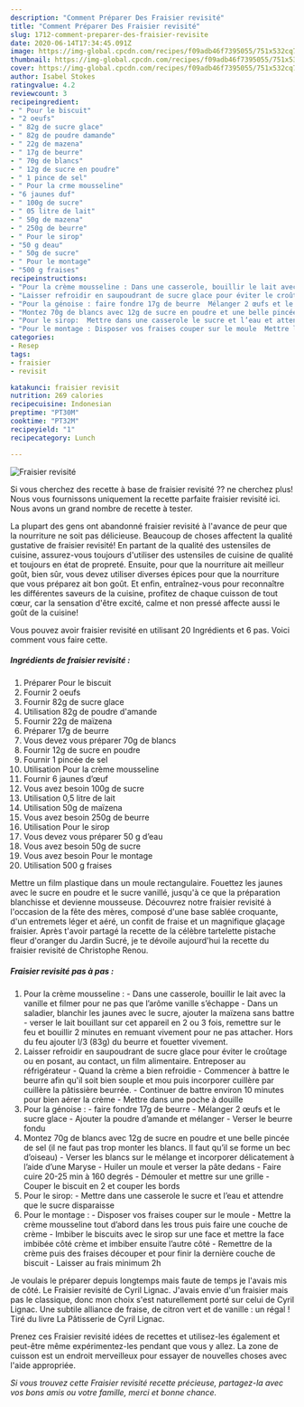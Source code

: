 ```yaml
---
description: "Comment Préparer Des Fraisier revisité"
title: "Comment Préparer Des Fraisier revisité"
slug: 1712-comment-preparer-des-fraisier-revisite
date: 2020-06-14T17:34:45.091Z
image: https://img-global.cpcdn.com/recipes/f09adb46f7395055/751x532cq70/fraisier-revisite-photo-principale-de-la-recette.jpg
thumbnail: https://img-global.cpcdn.com/recipes/f09adb46f7395055/751x532cq70/fraisier-revisite-photo-principale-de-la-recette.jpg
cover: https://img-global.cpcdn.com/recipes/f09adb46f7395055/751x532cq70/fraisier-revisite-photo-principale-de-la-recette.jpg
author: Isabel Stokes
ratingvalue: 4.2
reviewcount: 3
recipeingredient:
- " Pour le biscuit"
- "2 oeufs"
- " 82g de sucre glace"
- " 82g de poudre damande"
- " 22g de mazena"
- " 17g de beurre"
- " 70g de blancs"
- " 12g de sucre en poudre"
- " 1 pince de sel"
- " Pour la crme mousseline"
- "6 jaunes duf"
- " 100g de sucre"
- " 05 litre de lait"
- " 50g de mazena"
- " 250g de beurre"
- " Pour le sirop"
- "50 g deau"
- " 50g de sucre"
- " Pour le montage"
- "500 g fraises"
recipeinstructions:
- "Pour la crème mousseline : Dans une casserole, bouillir le lait avec la vanille et filmer pour ne pas que l’arôme vanille s’échappe  Dans un saladier, blanchir les jaunes avec le sucre, ajouter la maïzena sans battre  verser le lait bouillant sur cet appareil en 2 ou 3 fois, remettre sur le feu et bouillir 2 minutes en remuant vivement pour ne pas attacher. Hors du feu ajouter l/3 (83g) du beurre et fouetter vivement."
- "Laisser refroidir en saupoudrant de sucre glace pour éviter le croûtage ou en posant, au contact, un film alimentaire. Entreposer au réfrigérateur Quand la crème a bien refroidie  Commencer à battre le beurre afin qu&#39;il soit bien souple et mou puis incorporer cuillère par cuillère la pâtissière beurrée.  Continuer de battre environ 10 minutes pour bien aérer la crème  Mettre dans une poche à douille"
- "Pour la génoise : faire fondre 17g de beurre  Mélanger 2 œufs et le sucre glace  Ajouter la poudre d’amande et mélanger  Verser le beurre fondu"
- "Montez 70g de blancs avec 12g de sucre en poudre et une belle pincée de sel (il ne faut pas trop monter les blancs. Il faut qu’il se forme un bec d’oiseau)  Verser les blancs sur le mélange et incorporer délicatement à l’aide d’une Maryse  Huiler un moule et verser la pâte dedans  Faire cuire 20-25 min à 160 degrés  Démouler et mettre sur une grille  Couper le biscuit en 2 et couper les bords"
- "Pour le sirop:  Mettre dans une casserole le sucre et l’eau et attendre que le sucre disparaisse"
- "Pour le montage : Disposer vos fraises couper sur le moule  Mettre la crème mousseline tout d’abord dans les trous puis faire une couche de crème  Imbiber le biscuits avec le sirop sur une face et mettre la face imbibée côté crème et imbiber ensuite l’autre côté  Remettre de la crème puis des fraises découper et pour finir la dernière couche de biscuit  Laisser au frais minimum 2h"
categories:
- Resep
tags:
- fraisier
- revisit

katakunci: fraisier revisit 
nutrition: 269 calories
recipecuisine: Indonesian
preptime: "PT30M"
cooktime: "PT32M"
recipeyield: "1"
recipecategory: Lunch

---
```



![Fraisier revisité](https://img-global.cpcdn.com/recipes/f09adb46f7395055/751x532cq70/fraisier-revisite-photo-principale-de-la-recette.jpg)

Si vous cherchez des recette à base de fraisier revisité ?? ne cherchez plus! Nous vous fournissons uniquement la recette parfaite fraisier revisité ici. Nous avons un grand nombre de recette à tester.

La plupart des gens ont abandonné fraisier revisité à l'avance de peur que la nourriture ne soit pas délicieuse. Beaucoup de choses affectent la qualité gustative de fraisier revisité! En partant de la qualité des ustensiles de cuisine, assurez-vous toujours d'utiliser des ustensiles de cuisine de qualité et toujours en état de propreté. Ensuite, pour que la nourriture ait meilleur goût, bien sûr, vous devez utiliser diverses épices pour que la nourriture que vous préparez ait bon goût. Et enfin, entraînez-vous pour reconnaître les différentes saveurs de la cuisine, profitez de chaque cuisson de tout cœur, car la sensation d'être excité, calme et non pressé affecte aussi le goût de la cuisine!

<!--inarticleads1-->

Vous pouvez avoir fraisier revisité en utilisant 20 Ingrédients et 6 pas. Voici comment vous faire cette.

##### Ingrédients de fraisier revisité :

1. Préparer  Pour le biscuit
1. Fournir 2 oeufs
1. Fournir  82g de sucre glace
1. Utilisation  82g de poudre d&#39;amande
1. Fournir  22g de maïzena
1. Préparer  17g de beurre
1. Vous devez vous préparer  70g de blancs
1. Fournir  12g de sucre en poudre
1. Fournir  1 pincée de sel
1. Utilisation  Pour la crème mousseline
1. Fournir 6 jaunes d’œuf
1. Vous avez besoin  100g de sucre
1. Utilisation  0,5 litre de lait
1. Utilisation  50g de maïzena
1. Vous avez besoin  250g de beurre
1. Utilisation  Pour le sirop
1. Vous devez vous préparer 50 g d’eau
1. Vous avez besoin  50g de sucre
1. Vous avez besoin  Pour le montage
1. Utilisation 500 g fraises


Mettre un film plastique dans un moule rectangulaire. Fouettez les jaunes avec le sucre en poudre et le sucre vanillé, jusqu&#39;à ce que la préparation blanchisse et devienne mousseuse. Découvrez notre fraisier revisité à l&#39;occasion de la fête des mères, composé d&#39;une base sablée croquante, d&#39;un entremets léger et aéré, un confit de fraise et un magnifique glaçage fraisier. Après t&#39;avoir partagé la recette de la célèbre tartelette pistache fleur d&#39;oranger du Jardin Sucré, je te dévoile aujourd&#39;hui la recette du fraisier revisité de Christophe Renou. 

<!--inarticleads2-->

##### Fraisier revisité pas à pas :

1. Pour la crème mousseline : - Dans une casserole, bouillir le lait avec la vanille et filmer pour ne pas que l’arôme vanille s’échappe  - Dans un saladier, blanchir les jaunes avec le sucre, ajouter la maïzena sans battre  - verser le lait bouillant sur cet appareil en 2 ou 3 fois, remettre sur le feu et bouillir 2 minutes en remuant vivement pour ne pas attacher. Hors du feu ajouter l/3 (83g) du beurre et fouetter vivement.
1. Laisser refroidir en saupoudrant de sucre glace pour éviter le croûtage ou en posant, au contact, un film alimentaire. Entreposer au réfrigérateur - Quand la crème a bien refroidie  - Commencer à battre le beurre afin qu&#39;il soit bien souple et mou puis incorporer cuillère par cuillère la pâtissière beurrée.  - Continuer de battre environ 10 minutes pour bien aérer la crème  - Mettre dans une poche à douille
1. Pour la génoise : - faire fondre 17g de beurre  - Mélanger 2 œufs et le sucre glace  - Ajouter la poudre d’amande et mélanger  - Verser le beurre fondu
1. Montez 70g de blancs avec 12g de sucre en poudre et une belle pincée de sel (il ne faut pas trop monter les blancs. Il faut qu’il se forme un bec d’oiseau)  - Verser les blancs sur le mélange et incorporer délicatement à l’aide d’une Maryse  - Huiler un moule et verser la pâte dedans  - Faire cuire 20-25 min à 160 degrés  - Démouler et mettre sur une grille  - Couper le biscuit en 2 et couper les bords
1. Pour le sirop:  - Mettre dans une casserole le sucre et l’eau et attendre que le sucre disparaisse
1. Pour le montage : - Disposer vos fraises couper sur le moule  - Mettre la crème mousseline tout d’abord dans les trous puis faire une couche de crème  - Imbiber le biscuits avec le sirop sur une face et mettre la face imbibée côté crème et imbiber ensuite l’autre côté  - Remettre de la crème puis des fraises découper et pour finir la dernière couche de biscuit  - Laisser au frais minimum 2h


Je voulais le préparer depuis longtemps mais faute de temps je l&#39;avais mis de côté. Le Fraisier revisité de Cyril Lignac. J&#39;avais envie d&#39;un fraisier mais pas le classique, donc mon choix s&#39;est naturellement porté sur celui de Cyril Lignac. Une subtile alliance de fraise, de citron vert et de vanille : un régal ! Tiré du livre La Pâtisserie de Cyril Lignac. 

<!--inarticleads1-->

<p>
Prenez ces Fraisier revisité idées de recettes et utilisez-les également et peut-être même expérimentez-les pendant que vous y allez. La zone de cuisson est un endroit merveilleux pour essayer de nouvelles choses avec l'aide appropriée.
</p>

<p>
<i>Si vous trouvez cette Fraisier revisité recette précieuse, partagez-la avec vos bons amis ou votre famille, merci et bonne chance.</i>
</p>
